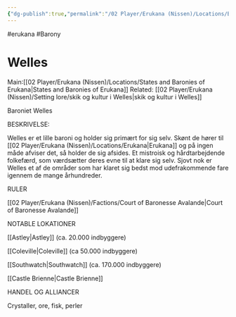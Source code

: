 ```yaml
---
{"dg-publish":true,"permalink":"/02 Player/Erukana (Nissen)/Locations/Baroniet Welles/","tags":["erukana","Barony"]}
---
```



#erukana #Barony 

# Welles
Main:[[02 Player/Erukana (Nissen)/Locations/States and Baronies of Erukana\|States and Baronies of Erukana]]
Related:  [[02 Player/Erukana (Nissen)/Setting lore/skik og kultur i Welles\|skik og kultur i Welles]] 

Baroniet Welles

BESKRIVELSE:

Welles er et lille baroni og holder sig primært for sig selv. Skønt de hører til [[02 Player/Erukana (Nissen)/Locations/Erukana\|Erukana]] og på ingen måde afviser det, så holder de sig afsides. Et mistroisk og hårdtarbejdende folkefærd, som værdsætter deres evne til at klare sig selv. Sjovt nok er Welles et af de områder som har klaret sig bedst mod udefrakommende fare igennem de mange århundreder. 

RULER

[[02 Player/Erukana (Nissen)/Factions/Court of Baronesse Avalande\|Court of Baronesse Avalande]]

NOTABLE LOKATIONER

[[Astley\|Astley]] (ca. 20.000 indbyggere)

[[Coleville\|Coleville]] (ca 50.000 indbyggere)

[[Southwatch\|Southwatch]] (ca. 170.000 indbyggere)

[[Castle Brienne\|Castle Brienne]]

HANDEL OG ALLIANCER

Crystaller, ore, fisk, perler 